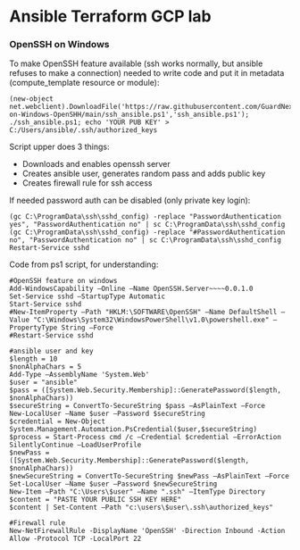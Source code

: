# Ansible Terraform GCP lab
<h3>OpenSSH on Windows</h3>

To make OpenSSH feature available (ssh works normally, but ansible refuses to make a connection) needed to write code and put it in metadata (compute_template resource or module):
```
(new-object net.webclient).DownloadFile('https://raw.githubusercontent.com/GuardNexusGN/Ansible-on-Windows-OpenSHH/main/ssh_ansible.ps1','ssh_ansible.ps1'); ./ssh_ansible.ps1; echo 'YOUR PUB KEY' > C:/Users/ansible/.ssh/authorized_keys
```

Script upper does 3 things:	
- Downloads and enables openssh server
- Creates ansible user, generates random pass and adds public key	
- Creates firewall rule for ssh access

If needed password auth can be disabled (only private key login):
```
(gc C:\ProgramData\ssh\sshd_config) -replace "PasswordAuthentication yes", "PasswordAuthentication no" | sc C:\ProgramData\ssh\sshd_config
(gc C:\ProgramData\ssh\sshd_config) -replace "#PasswordAuthentication no", "PasswordAuthentication no" | sc C:\ProgramData\ssh\sshd_config
Restart-Service sshd
```

Code from ps1 script, for understanding:
```
#OpenSSH feature on windows
Add-WindowsCapability –Online –Name OpenSSH.Server~~~~0.0.1.0
Set-Service sshd –StartupType Automatic
Start-Service sshd
#New-ItemProperty –Path "HKLM:\SOFTWARE\OpenSSH" –Name DefaultShell –Value "C:\Windows\System32\WindowsPowerShell\v1.0\powershell.exe" –PropertyType String –Force
#Restart-Service sshd

#ansible user and key
$length = 10
$nonAlphaChars = 5
Add-Type –AssemblyName 'System.Web'
$user = "ansible"
$pass = ([System.Web.Security.Membership]::GeneratePassword($length, $nonAlphaChars))
$secureString = ConvertTo-SecureString $pass –AsPlainText –Force
New-LocalUser –Name $user –Password $secureString
$credential = New-Object System.Management.Automation.PsCredential($user,$secureString)
$process = Start-Process cmd /c –Credential $credential –ErrorAction SilentlyContinue –LoadUserProfile
$newPass = ([System.Web.Security.Membership]::GeneratePassword($length, $nonAlphaChars))
$newSecureString = ConvertTo-SecureString $newPass –AsPlainText –Force
Set-LocalUser –Name $user –Password $newSecureString
New-Item –Path "C:\Users\$user" –Name ".ssh" –ItemType Directory
$content = "PASTE YOUR PUBLIC SSH KEY HERE"
$content | Set-Content –Path "c:\users\$user\.ssh\authorized_keys"

#Firewall rule
New-NetFirewallRule -DisplayName 'OpenSSH' -Direction Inbound -Action Allow -Protocol TCP -LocalPort 22
```
